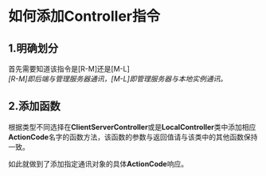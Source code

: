 # 如何添加Controller指令
## 1.明确划分
首先需要知道该指令是[R-M]还是[M-L]\
*[R-M]即后端与管理服务器通讯，[M-L]即管理服务器与本地实例通讯。*
## 2.添加函数
根据类型不同选择在**ClientServerController**或是**LocalController**类中添加相应**ActionCode**名字的函数方法，该函数的参数与返回值请与该类中的其他函数保持一致。

如此就做到了添加指定通讯对象的具体**ActionCode**响应。


